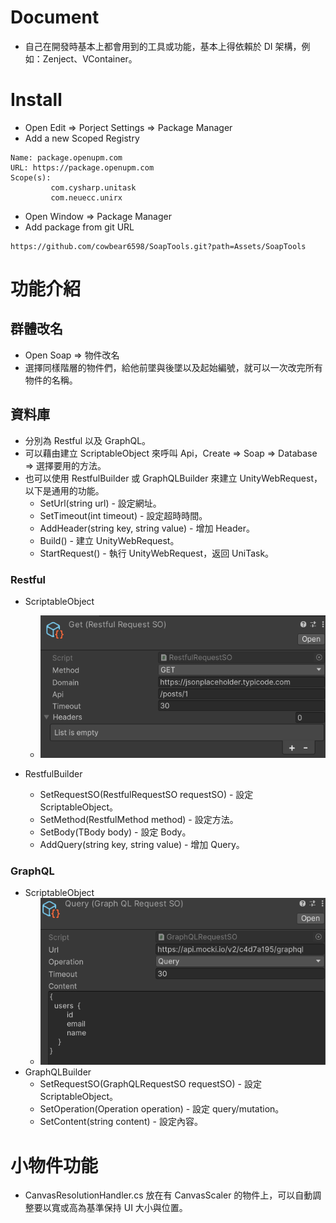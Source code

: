 # Document

- 自己在開發時基本上都會用到的工具或功能，基本上得依賴於 DI 架構，例如：Zenject、VContainer。

# Install

- Open Edit => Porject Settings => Package Manager
- Add a new Scoped Registry

```
Name: package.openupm.com
URL: https://package.openupm.com
Scope(s): 
         com.cysharp.unitask
         com.neuecc.unirx
```

- Open Window => Package Manager
- Add package from git URL

```
https://github.com/cowbear6598/SoapTools.git?path=Assets/SoapTools
```

# 功能介紹

## 群體改名

- Open Soap => 物件改名
- 選擇同樣階層的物件們，給他前墜與後墜以及起始編號，就可以一次改完所有物件的名稱。

## 資料庫

- 分別為 Restful 以及 GraphQL。
- 可以藉由建立 ScriptableObject 來呼叫 Api，Create => Soap => Database => 選擇要用的方法。
- 也可以使用 RestfulBuilder 或 GraphQLBuilder 來建立 UnityWebRequest，以下是通用的功能。
    - SetUrl(string url) - 設定網址。
    - SetTimeout(int timeout) - 設定超時時間。
    - AddHeader(string key, string value) - 增加 Header。
    - Build() - 建立 UnityWebRequest。
    - StartRequest<TResponseData>() - 執行 UnityWebRequest，返回 UniTask<TResponseData>。

### Restful

- ScriptableObject
    - ![](https://github.com/cowbear6598/SoapTools/blob/main/Screenshots/RestfulSO.png)

- RestfulBuilder
    - SetRequestSO(RestfulRequestSO requestSO) - 設定 ScriptableObject。
    - SetMethod(RestfulMethod method) - 設定方法。
    - SetBody<TBody>(TBody body) - 設定 Body。
    - AddQuery(string key, string value) - 增加 Query。

### GraphQL

- ScriptableObject
    - ![](https://github.com/cowbear6598/SoapTools/blob/main/Screenshots/GraphQLSO.png)
- GraphQLBuilder
    - SetRequestSO(GraphQLRequestSO requestSO) - 設定 ScriptableObject。
    - SetOperation(Operation operation) - 設定 query/mutation。
    - SetContent(string content) - 設定內容。

# 小物件功能

- CanvasResolutionHandler.cs 放在有 CanvasScaler 的物件上，可以自動調整要以寬或高為基準保持 UI 大小與位置。
